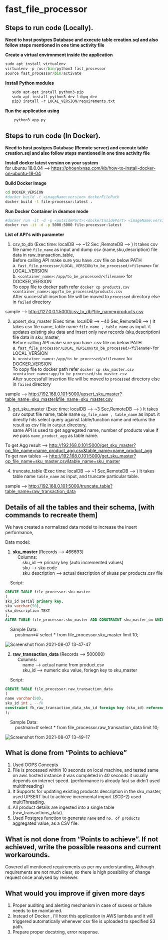 # fast_file_processor

## Steps to run code (Locally).
  
**Need to host postgres Database and execute table creation.sql and also follow steps mentioned in one time activity file**

**Create a virtual environment inside the application**

```python
sudo apt install virtualenv  
virtualenv -p /usr/bin/python3 fast_processor  
source fast_processor/bin/activate
```

**Install Python modules**  

```python
   sudo apt-get install python3-pip  
   sudo apt install python3-dev libpq-dev  
   pip3 install -r LOCAL_VERSION/requirements.txt  
```


**Run the application using**  

```python
    python3 app.py
```

## Steps to run code (In Docker).

**Need to host postgres Database (Remote server) and execute table creation.sql and also follow steps mentioned in one time activity file**

**Install docker latest version on your system**  
for ubuntu 18.0.04 --> https://phoenixnap.com/kb/how-to-install-docker-on-ubuntu-18-04

**Build Docker Image**  
```sh
cd DOCKER_VERSION
#docker build -t <imageName:version> dockerFilePath
docker build -t file-processor:latest .
```
**Run Docker Container in deamon mode**
```sh
#docker run -it -d -p <outsidePort>:<dockerInsidePort> <imageName:version>
docker run -it -d -p 5000:5000 file-processor:latest
```

**List of API's with parameter**  

1. csv_to_db  (Exec time: localDB --> ~12 Sec ,RemoteDB --> )
It takes csv file name `file_name` as input and dump csv (name,sku,description) file data in raw_transaction_table,  
Before calling API make sure you have .csv file on below PATH  
a. `fast_file_processor/LOCAL_VERSION/to_be_processed/<filename>` for LOCAL_VERSION  
b. `<container_name>:/app/to_be_processed/<filename>` for DOCKER_VERSION  
To copy file to docker path refer `docker cp products.csv <container_name>:app/to_be_processed/products.csv`  
After successfull insertion file will be moved to `processed` directory else in `failed` directory  

sample --> http://127.0.0.1:5000/csv_to_db?file_name=products.csv

2. upsert_sku_master  (Exec time: localDB --> ~40 Sec,RemoteDB --> )
It takes csv file name, table name `file_name , table_name` as input. it updates existing sku data and insert only new records (sku,description) file data in sku_master,  
Before calling API make sure you have .csv file on below PATH  
a. `fast_file_processor/LOCAL_VERSION/to_be_processed/<filename>` for LOCAL_VERSION  
b. `<container_name>:/app/to_be_processed/<filename>` for DOCKER_VERSION  
To copy file to docker path refer `docker cp sku_master.csv <container_name>:app/to_be_processed/sku_master.csv`  
After successfull insertion file will be moved to `processed` directory else in `failed` directory  

sample --> http://192.168.0.101:5000/upsert_sku_master?table_name=sku_master&file_name=sku_master.csv

3. get_sku_master  (Exec time: localDB --> ~3 Sec,RemoteDB --> )
It takes csv output file name, table name `op_file_name , table_name` as input. it directly hits select query against table/function name and returns the result as csv file in `output` directory,  
same API is used to get aggregated name, number of products value if we pass `name_product_agg` as table name.  

To get Agg result --> http://192.168.0.101:5000/get_sku_master?op_file_name=name_product_agg.csv&table_name=name_product_agg  
To get raw tables --> http://192.168.0.101:5000/get_sku_master?op_file_name=sku_master.csv&table_name=sku_master

4. truncate_table  (Exec time: localDB --> ~1 Sec,RemoteDB --> )
It takes table name `table_name` as input, and truncate particular table.  

sample --> http://192.168.0.101:5000/truncate_table?table_name=raw_transaction_data

  
## Details of all the tables and their schema, [with commands to recreate them]  
We have created a normalized data model to increase the insert performance,  

Data model:  

1. **sku_master**  (Records --> 466693)  
&nbsp;&nbsp;&nbsp;&nbsp;Columns:  
&nbsp;&nbsp;&nbsp;&nbsp;&nbsp;&nbsp;&nbsp;&nbsp;sku_id --> primary key (auto incremented values)  
&nbsp;&nbsp;&nbsp;&nbsp;&nbsp;&nbsp;&nbsp;&nbsp;sku --> sku code  
&nbsp;&nbsp;&nbsp;&nbsp;&nbsp;&nbsp;&nbsp;&nbsp;sku_description --> actual description of skuas per products.csv file  

&nbsp;&nbsp;&nbsp;&nbsp;Script:  
```sql
CREATE TABLE file_processor.sku_master  
(  
sku_id serial primary key,  
sku varchar(50),  
sku_description TEXT  
);  
ALTER TABLE file_processor.sku_master ADD CONSTRAINT sku_master_un UNIQUE (sku);  
```        
&nbsp;&nbsp;&nbsp;&nbsp;Sample Data:  
&nbsp;&nbsp;&nbsp;&nbsp;&nbsp;&nbsp;&nbsp;&nbsp;postman=# select * from file_processor.sku_master limit 10;  
    
   ![Screenshot from 2021-08-07 13-47-47](https://user-images.githubusercontent.com/30022078/128593817-67b2f456-46f4-4e4f-a990-1089b9dcc340.png)


2. **raw_transaction_data**  (Records --> 500000)  
&nbsp;&nbsp;&nbsp;&nbsp;Columns:  
&nbsp;&nbsp;&nbsp;&nbsp;&nbsp;&nbsp;&nbsp;&nbsp;name --> actual name from product.csv  
&nbsp;&nbsp;&nbsp;&nbsp;&nbsp;&nbsp;&nbsp;&nbsp;sku_id --> numeric sku value, foriegn key to sku_master  

&nbsp;&nbsp;&nbsp;&nbsp;Script:  
```sql
CREATE TABLE file_processor.raw_transaction_data  
(  
name varchar(50),  
sku_id int , --fk  
constraint fk_raw_transaction_data_sku_id foreign key (sku_id) references file_processor.sku_master(sku_id)  
);  
```
&nbsp;&nbsp;&nbsp;&nbsp;Sample Data:  
&nbsp;&nbsp;&nbsp;&nbsp;&nbsp;&nbsp;&nbsp;&nbsp;postman=# select * from file_processor.raw_transaction_data limit 10;  

![Screenshot from 2021-08-07 13-49-17](https://user-images.githubusercontent.com/30022078/128593871-aec6f88d-04e0-43c8-b3d3-51b60351353b.png)

    
    
## What is done from “Points to achieve”    

1. Used OOPS Concepts  
2. File is processed within 10 seconds on local machine, and tested same on aws hosted instance it was completed in 40 seconds it usually depends on internet speed. (performance is already fast so didn't used multithreading)  
3. It Supports for updating existing products description in the sku_master, used UPSERT but to achieve incremental import (SCD-2) used multiThreading.  
4. All product details are ingested into a single table (raw_transactions_data).  
5. Used Postgres function to generate `name` and `no. of products` aggregated value, as a CSV file.  


## What is not done from “Points to achieve”. If not achieved, write the possible reasons and current workarounds.  

Covered all mentioned requirements as per my understanding, Although requirements are not much clear, so there is high possibility of change request once analysed by reviewer.  


## What would you improve if given more days  

1. Proper auditing and alerting mechanism in case of sucess or failure needs to be maintained.  
2. Instead of Docker , i'll host this application in AWS lambda and it will triggered automatically whenever csv file is uploaded to specified S3 path.  
3. Prepare proper docstring, error response.
